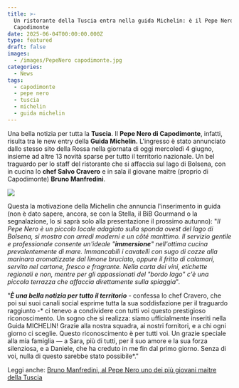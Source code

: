 ```yaml
---
title: >-
  Un ristorante della Tuscia entra nella guida Michelin: è il Pepe Nero di
  Capodimonte
date: 2025-06-04T00:00:00.000Z
type: featured
draft: false
images:
  - /images/PepeNero capodimonte.jpg
categories:
  - News
tags:
  - capodimonte
  - pepe nero
  - tuscia
  - michelin
  - guida michelin
---
```


Una bella notizia per tutta la **Tuscia**. Il **Pepe Nero di Capodimonte**, infatti, risulta tra le new entry della **Guida Michelin.** L'ingresso è stato annunciato dallo stesso sito della Rossa nella giornata di oggi mercoledì 4 giugno, insieme ad altre 13 novità sparse per tutto il territorio nazionale. Un bel traguardo per lo staff del ristorante che si affaccia sul lago di Bolsena, con in cucina lo **chef Salvo Cravero** e in sala il giovane maitre (proprio di Capodimonte) **Bruno Manfredini**.

![](/images/Pepe-nero-capodimonte-cravero-chef-menu.jpg)

Questa la motivazione della Michelin che annuncia l'inserimento in guida (non è dato sapere, ancora, se con la Stella, il BiB Gourmand o la segnalazione, lo si saprà solo alla presentazione il prossimo autunno): "*Il Pepe Nero è un piccolo locale adagiato sulla sponda ovest del lago di Bolsena, si mostra con arredi moderni e un côté marittimo. Il servizio gentile e professionale consente un'ideale "**immersione**" nell'ottima cucina prevalentemente di mare. Immancabili i cavatelli con sugo di cozze alla marinara aromatizzate dal limone bruciato, oppure il fritto di calamari, servito nel cartone, fresco e fragrante. Nella carta dei vini, etichette regionali e non, mentre per gli appassionati del "bordo lago" c'è una piccola terrazza che affaccia direttamente sulla spiaggia*".

"***È una bella notizia per tutto il territorio*** - confessa lo chef Cravero, che poi sui suoi canali social esprime tutta la sua soddisfazione per il traguardo raggiunto -* ci tenevo a condividere con tutti voi questo prestigioso riconoscimento. Un sogno che si realizza: siamo ufficialmente inseriti nella Guida MICHELIN! Grazie alla nostra squadra, ai nostri fornitori, e a chi ogni giorno ci sceglie. Questo riconoscimento è per tutti voi. Un grazie speciale alla mia famiglia — a Sara, più di tutti, per il suo amore e la sua forza silenziosa, e a Daniele, che ha creduto in me fin dal primo giorno. Senza di voi, nulla di questo sarebbe stato possibile*."

Leggi anche: [Bruno Manfredini, al Pepe Nero uno dei più giovani maitre della Tuscia](https://centrotavola.eu/post/bruno-manfredini-al-pepe-nero-di-capodimonte-uno-dei-maitre-pi-giovani-della-tuscia/)

